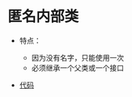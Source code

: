 匿名内部类
===============
+ 特点：
  + 因为没有名字，只能使用一次
  + 必须继承一个父类或一个接口
  
+ [代码](https://www.cnblogs.com/nerxious/archive/2013/01/25/2876489.html)

